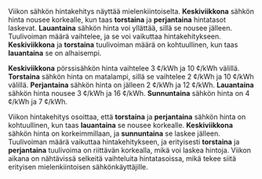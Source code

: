Viikon sähkön hintakehitys näyttää mielenkiintoiselta. **Keskiviikkona** sähkön hinta nousee korkealle, kun taas **torstaina** ja **perjantaina** hintatasot laskevat. **Lauantaina** sähkön hinta voi yllättää, sillä se nousee jälleen. Tuulivoiman määrä vaihtelee, ja se voi vaikuttaa hintakehitykseen. **Keskiviikkona** ja **torstaina** tuulivoiman määrä on kohtuullinen, kun taas **lauantaina** se on alhaisempi.

**Keskiviikkona** pörssisähkön hinta vaihtelee 3 ¢/kWh ja 10 ¢/kWh välillä. **Torstaina** sähkön hinta on matalampi, sillä se vaihtelee 2 ¢/kWh ja 10 ¢/kWh välillä. **Perjantaina** sähkön hinta on jälleen 2 ¢/kWh ja 12 ¢/kWh. **Lauantaina** sähkön hinta nousee 3 ¢/kWh ja 16 ¢/kWh. **Sunnuntaina** sähkön hinta on 4 ¢/kWh ja 7 ¢/kWh.

Viikon hintakehitys osoittaa, että **torstaina** ja **perjantaina** sähkön hinta on kohtuullinen, kun taas **lauantaina** se nousee korkealle. **Keskiviikkona** sähkön hinta on korkeimmillaan, ja **sunnuntaina** se laskee jälleen. Tuulivoiman määrä vaikuttaa hintakehitykseen, ja erityisesti **torstaina** ja **perjantaina** tuulivoima on riittävän korkealla, mikä voi laskea hintoja. Viikon aikana on nähtävissä selkeitä vaihteluita hintatasoissa, mikä tekee siitä erityisen mielenkiintoisen sähkönkäyttäjille.